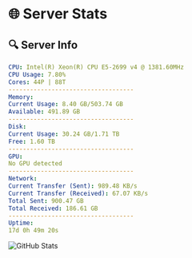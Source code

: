 # 🌐 Server Stats
## 🔍 Server Info
```yaml
CPU: Intel(R) Xeon(R) CPU E5-2699 v4 @ 1381.60MHz
CPU Usage: 7.80%
Cores: 44P | 88T
-----------------------------------
Memory:
Current Usage: 8.40 GB/503.74 GB
Available: 491.89 GB
-----------------------------------
Disk:
Current Usage: 30.24 GB/1.71 TB
Free: 1.60 TB
-----------------------------------
GPU:
No GPU detected
-----------------------------------
Network:
Current Transfer (Sent): 989.48 KB/s
Current Transfer (Received): 67.07 KB/s
Total Sent: 900.47 GB
Total Received: 186.61 GB
-----------------------------------
Uptime:
17d 0h 49m 20s
```
![GitHub Stats](https://img.shields.io/badge/Updated-2025-05-06_17:58:08-blue)